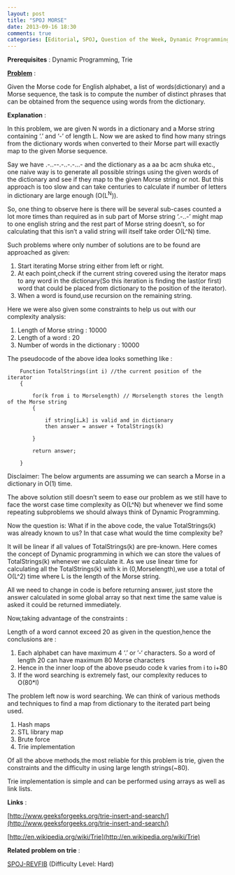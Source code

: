 ```yaml
---
layout: post
title: "SPOJ MORSE"
date: 2013-09-16 18:30
comments: true
categories: [Editorial, SPOJ, Question of the Week, Dynamic Programming, DP, Trie, Digital Tree, Memoization]
---
```


**Prerequisites** : Dynamic Programming, Trie

**[Problem](http://www.spoj.com/problems/MORSE/)** : 

Given the Morse code for English alphabet, a list of words(dictionary) and a Morse sequence, the task is to compute the number of distinct phrases that can be obtained from the sequence using words from the dictionary.

**Explanation** :

In this problem, we are given N words in a dictionary and a Morse string containing ‘.’ and ‘-’ of length L. Now we are asked to find how many strings from the dictionary words when converted to their Morse part will exactly map to the given Morse sequence.

Say we have .-..--.-..-.-…- and the dictionary as a aa bc acm shuka etc., one naive way is to generate all possible strings using the given words of the dictionary and see if they map to the given Morse string or not. But this approach is too slow and can take centuries to calculate if number of letters in dictionary are large enough (O(L<sup>N</sup>)).

So, one thing to observe here is there will be several sub-cases counted a lot more times than required as in sub part of Morse string ‘.-..-’ might map to one english string and the rest part of Morse string doesn’t, so for calculating that this isn’t a valid string will itself take order O(L^N) time. 

Such problems where only number of solutions are to be found are approached as given:

1. Start iterating Morse string either from left or right.
2. At each point,check if the current string covered using the iterator maps to any word in the dictionary(So this iteration is finding the last(or first) word that could be placed from dictionary to the position of the iterator).
3. When a word is found,use recursion on the remaining string.

Here we were also given some constraints to help us out with our complexity analysis:

1. Length of Morse string : 10000
2. Length of a word : 20
3. Number of words in the dictionary : 10000 

The pseudocode of the above idea looks something like :

        Function TotalStrings(int i) //the current position of the iterator
		{

			for(k from i to Morselength) // Morselength stores the length of the Morse string
			{

				if string[i…k] is valid and in dictionary
				then answer = answer + TotalStrings(k)

			}
		   
			return answer;

		}

Disclaimer: The below arguments are assuming we can search a Morse in a dictionary in O(1) time.

The above solution still doesn’t seem to ease our problem as we still have to face the worst case time complexity as O(L^N) but whenever we find some repeating subproblems we should always think of Dynamic Programming.

Now the question is: What if in the above code, the value TotalStrings(k) was already known to us? In that case what would the time complexity be?

It will be linear if all values of TotalStrings(k) are pre-known. Here comes the concept of Dynamic programming in which we can store the values of TotalStrings(k) whenever we calculate it. As we use linear time for calculating all the TotalStrings(k) with k in (0,Morselength),we use a total of O(L^2) time where L is the length of the Morse string.

All we need to change in code is before returning answer, just store the answer calculated in some global array so that next time the same value is asked it could be returned immediately.

Now,taking advantage of the constraints :

Length of a word cannot exceed 20 as given in the question,hence the conclusions are :

1. Each alphabet can have maximum 4 ‘.’ or ’-‘ characters. So a word of length 20 can have maximum 80 Morse characters
2. Hence in the inner loop of the above pseudo code k varies from i to i+80
3. If the word searching is extremely fast, our complexity reduces to O(80*l)


The problem left now is word searching. We can think of various methods and techniques to find a map from dictionary to the iterated part being used.

1. Hash maps
2. STL library map
3. Brute force
4. Trie implementation

Of all the above methods,the most reliable for this problem is trie, given the constraints and the difficulty in using large length strings(~80).

Trie implementation is simple and can be performed using arrays as well as link lists.

**Links** :

[http://www.geeksforgeeks.org/trie-insert-and-search/](http://www.geeksforgeeks.org/trie-insert-and-search/)

[http://en.wikipedia.org/wiki/Trie](http://en.wikipedia.org/wiki/Trie)

**Related problem on trie** :

[SPOJ-REVFIB](http://www.spoj.com/problems/REVFIB/) (Difficulty Level: Hard)
